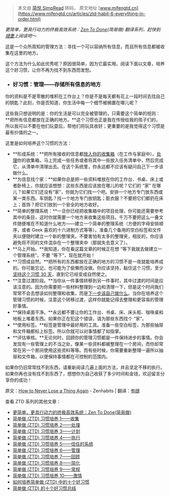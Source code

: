 > 本文由 [简悦 SimpRead](http://ksria.com/simpread/) 转码， 原文地址 [www.mifengtd.cn](https://www.mifengtd.cn/articles/ztd-habit-6-everything-in-order.html)

_更简单，更具行动力的终极高效系统：[Zen To Done](https://www.mifengtd.cn/tag/ZTD)(简易做) 翻译系列，赶快到[褪墨](https://www.mifengtd.cn)上阅读吧～_

这是一个众所周知的管理方法：寻找一个可以容纳所有信息，而且所有信息都被收集在这里的地方。

这个方法为什么如此优秀呢？原因很简单，因为它最实用。阅读下面以文章，培养这个好习惯，让你不再为找不到东西而发愁。

*   ### 好习惯：**管理——存储所有信息的地方**
    

你的资料是不是零散的堆积在工作台上？你是不是每天都有花上一段时间去找自己的钥匙？此刻，你是否知道，你生活中每一个细节被搁置在哪儿呢？

这些我只想说明的是：你的生活是可以完全被管理的，只需要这个简单的规则：**把所有信息都放在正确的地方。**这个习惯也正是我在传授给我的孩子们的，所以我可以不要在他们玩耍后，帮他们将玩具收好；更重要的是我觉得这个习惯是最有价值的之一。

这里是如何培养这个习惯的方法：

*   **形成系统：**把所有接收的信息都[放入你的收集箱](https://www.mifengtd.cn/articles/ztd-habit-1-collect.html "简单做(ZTD)习惯培养1——收集")（在工作与家庭中）。[处理](https://www.mifengtd.cn/articles/ztd-habit-2-process.html "简单做(ZTD)习惯培养2——处理")你的收集箱，马上完成一些任务或者将其中一些放入任务清单中，然后完成它，从清单中清理出去。在这个系统里，你永远都不应该有疑问自己下一步该做什么。
*   **为信息找个家：**如果你总是把一些资料堆放在你的工作台、书桌、床上或者卧椅上，你就应该想想：这些东西是应该放在哪儿的呢？它们的 “家” 在哪儿？如果它们还没有“家”，你就为它们找一个吧。安排一个地方专门放东西或某一类东西。车钥匙？找一个地方专门放钥匙；脏衣服？不要把它们都扔在床上；首饰？把它们放到一个安全的地方收好。
*   **简单的整理系统：**一旦你已经把收集箱中的项目处理，你可能还需要参考其中的条目，这时你就需要一个地方来收集这些项目。千万不要把这么一叠文件随便堆在不知道什么地方——建立一个简单的整理系统（方便的字母安排顺序，或者 Geek 喜欢的十六进制方式等等）。准备几个备用的空白标签和文件夹以便随时建立一个新的整理夹。不要害怕有太多的整理夹，相反的，你应该避免将不同的文件混杂在一个整理夹中（那就失去意义了）。
*   **马上开始。**我知道，你在看这篇文章的时候正在想 “等下我就去做建立一个管理系统”。不要 “等下”，现在就开始！
*   **习惯成自然。**把所有的东西都放在正确的地方的习惯不是一夜就能培养成的。你可能忘记，也可能为了偷懒而没做。你应该坚持，黏住这个习惯，至少[坚持这个习惯 30 天](https://www.mifengtd.cn/articles/mifengtd-reflection-on-culture-habits-in-aug.html "一个月培养一个好习惯[八月总结]")，直到它已经变成自然使之。
*   **注意过渡阶段。**当你从一件事情转移到另一件事时，其中过渡的时间是应该注意的。因为你需要把一些材料整理到一边和清理一下，但是这个时间我们常常不会去想该如何整理和收集，而是[下一步该自己做什么](https://www.mifengtd.cn/articles/gtd_what_is_the_next_action.html "GTD：为什么下一步行动这么重要？")。当你在培养这个管理习惯的时候，注意这个转移过渡，这样你就能记得去整理和更容易的管理好事情。
*   **保持桌面干净。**永远都不要让你的工作台、书桌、床、床头柜、咖啡桌和地板上堆着东西。如果你正在犯这个错误，请为那些东西找个 “家”。
*   **使用标签。**标签是管理中最好用的工具。准备一些空白标签，为那些抽屉和文件箱都标上标签。所以你就可以对事情都了如指掌。
*   **评估审核。**无论何时，回顾你的管理习惯都是一件保持进步的事情。你会发现有一些管理上的不当之处，像某一些资料都被整理在一个房间，而你却常常在另一个房间使用这些资料等等。而有些时候，你需要重新整理一遍所以抽屉和文件箱，以便保持事情都在可控制的范围内。

如果你仍旧常常找不到东西，请重新阅读几遍上面的方法，并且坚定不移的执行。如果你再也没有找不到东西了，想想你为自己收获了多少时间和金钱，欢迎留言分享你的成功！

原文：[How to Never Lose a Thing Again](http://zenhabits.net/2007/05/how-to-never-lose-a-thing-again/) - Zenhabits | 翻译：[弥缝](https://www.mifengtd.cn "褪墨|时间管理")

查看 ZTD 系列的其他文章：

*   [更简单，更具行动力的终极高效系统：Zen To Done(简易做)](https://www.mifengtd.cn/articles/the_ultimate_simple_productivity_system_zen_to_done.html)
*   [简单做 (ZTD) 习惯培养 1——收集](https://www.mifengtd.cn/articles/ztd-habit-1-collect.html)
*   [简单做 (ZTD) 习惯培养 2——处理](https://www.mifengtd.cn/articles/ztd-habit-2-process.html)
*   [简单做 (ZTD) 习惯培养 3——计划](https://www.mifengtd.cn/articles/ztd-habit-3-plan.html)
*   [简单做 (ZTD) 习惯培养 4——执行](https://www.mifengtd.cn/articles/ztd-habit-4-do.html)
*   [简单做 (ZTD) 习惯培养 5——信任的系统](https://www.mifengtd.cn/articles/ztd-habit-5-effective-gtd-tools.html)
*   [简单做 (ZTD) 习惯培养 6——管理](https://www.mifengtd.cn/articles/ztd-habit-6-everything-in-order.html)
*   [简单做 (ZTD) 习惯培养 7——回顾](https://www.mifengtd.cn/articles/ztd-habit-7-refresh-your-focus-every-week-to-achieve-more.html)
*   [简单做 (ZTD) 习惯培养 8——简化](https://www.mifengtd.cn/articles/ztd-habit-8-eliminate-all-but-the-absolute-essential-tasks.html "简单做(ZTD)习惯培养8——简化")
*   [简单做 (ZTD) 习惯培养 9——常规](https://www.mifengtd.cn/articles/ztd-habit-9-optimize-your-productivity-with-daily-weekly-routines.html "简单做(ZTD)习惯培养9——常规")
*   [简单做 (ZTD) 习惯培养 10——激情](https://www.mifengtd.cn/articles/ztd-habit-10-do-something-you-are-passionate-about.html "简单做(ZTD)习惯培养10——激情")
*   [如何培养简单做 (ZTD) 中的十个好习惯](https://www.mifengtd.cn/articles/ztd-forming-the-10-habits.html "如何培养简单做(ZTD)中的十个好习惯")
*   [简单做 (ZTD) 的十个好习惯总结](https://www.mifengtd.cn/articles/10-habits-of-ztd.html "Permanent Link to 简单做(ZTD)的十个好习惯总结")